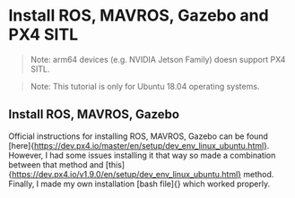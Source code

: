 # Install ROS, MAVROS, Gazebo and PX4 SITL

> Note: arm64 devices (e.g. NVIDIA Jetson Family) doesn support PX4 SITL.

> Note: This tutorial is only for Ubuntu 18.04 operating systems.

## Install ROS, MAVROS, Gazebo
Official instructions for installing ROS, MAVROS, Gazebo can be found [here]{https://dev.px4.io/master/en/setup/dev_env_linux_ubuntu.html}. However, I had some issues installing it that way so made a combination between that method and [this]{https://dev.px4.io/v1.9.0/en/setup/dev_env_linux_ubuntu.html} method. Finally, I made my own installation [bash file]{} which worked properly.